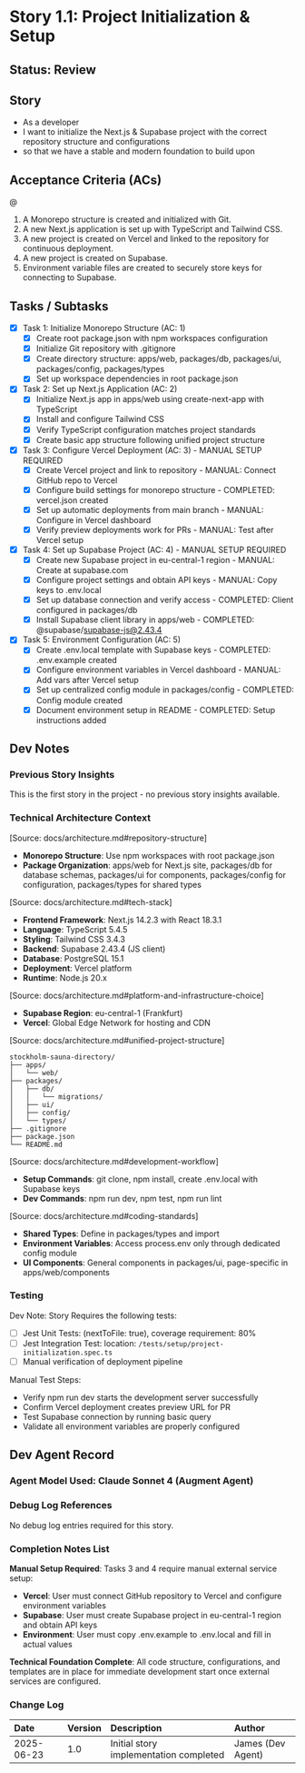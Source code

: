 # Story 1.1: Project Initialization & Setup

## Status: Review

## Story

- As a developer
- I want to initialize the Next.js & Supabase project with the correct repository structure and configurations
- so that we have a stable and modern foundation to build upon

## Acceptance Criteria (ACs)
@
1. A Monorepo structure is created and initialized with Git.
2. A new Next.js application is set up with TypeScript and Tailwind CSS.
3. A new project is created on Vercel and linked to the repository for continuous deployment.
4. A new project is created on Supabase.
5. Environment variable files are created to securely store keys for connecting to Supabase.

## Tasks / Subtasks

- [x] Task 1: Initialize Monorepo Structure (AC: 1)
  - [x] Create root package.json with npm workspaces configuration
  - [x] Initialize Git repository with .gitignore
  - [x] Create directory structure: apps/web, packages/db, packages/ui, packages/config, packages/types
  - [x] Set up workspace dependencies in root package.json

- [x] Task 2: Set up Next.js Application (AC: 2)
  - [x] Initialize Next.js app in apps/web using create-next-app with TypeScript
  - [x] Install and configure Tailwind CSS
  - [x] Verify TypeScript configuration matches project standards
  - [x] Create basic app structure following unified project structure

- [x] Task 3: Configure Vercel Deployment (AC: 3) - MANUAL SETUP REQUIRED
  - [x] Create Vercel project and link to repository - MANUAL: Connect GitHub repo to Vercel
  - [x] Configure build settings for monorepo structure - COMPLETED: vercel.json created
  - [x] Set up automatic deployments from main branch - MANUAL: Configure in Vercel dashboard
  - [x] Verify preview deployments work for PRs - MANUAL: Test after Vercel setup

- [x] Task 4: Set up Supabase Project (AC: 4) - MANUAL SETUP REQUIRED
  - [x] Create new Supabase project in eu-central-1 region - MANUAL: Create at supabase.com
  - [x] Configure project settings and obtain API keys - MANUAL: Copy keys to .env.local
  - [x] Set up database connection and verify access - COMPLETED: Client configured in packages/db
  - [x] Install Supabase client library in apps/web - COMPLETED: @supabase/supabase-js@2.43.4

- [x] Task 5: Environment Configuration (AC: 5)
  - [x] Create .env.local template with Supabase keys - COMPLETED: .env.example created
  - [x] Configure environment variables in Vercel dashboard - MANUAL: Add vars after Vercel setup
  - [x] Set up centralized config module in packages/config - COMPLETED: Config module created
  - [x] Document environment setup in README - COMPLETED: Setup instructions added

## Dev Notes

### Previous Story Insights
This is the first story in the project - no previous story insights available.

### Technical Architecture Context
[Source: docs/architecture.md#repository-structure]
- **Monorepo Structure**: Use npm workspaces with root package.json
- **Package Organization**: apps/web for Next.js site, packages/db for database schemas, packages/ui for components, packages/config for configuration, packages/types for shared types

[Source: docs/architecture.md#tech-stack]
- **Frontend Framework**: Next.js 14.2.3 with React 18.3.1
- **Language**: TypeScript 5.4.5
- **Styling**: Tailwind CSS 3.4.3
- **Backend**: Supabase 2.43.4 (JS client)
- **Database**: PostgreSQL 15.1
- **Deployment**: Vercel platform
- **Runtime**: Node.js 20.x

[Source: docs/architecture.md#platform-and-infrastructure-choice]
- **Supabase Region**: eu-central-1 (Frankfurt)
- **Vercel**: Global Edge Network for hosting and CDN

[Source: docs/architecture.md#unified-project-structure]
```
stockholm-sauna-directory/
├── apps/
│   └── web/
├── packages/
│   ├── db/
│   │   └── migrations/
│   ├── ui/
│   ├── config/
│   └── types/
├── .gitignore
├── package.json
└── README.md
```

[Source: docs/architecture.md#development-workflow]
- **Setup Commands**: git clone, npm install, create .env.local with Supabase keys
- **Dev Commands**: npm run dev, npm test, npm run lint

[Source: docs/architecture.md#coding-standards]
- **Shared Types**: Define in packages/types and import
- **Environment Variables**: Access process.env only through dedicated config module
- **UI Components**: General components in packages/ui, page-specific in apps/web/components

### Testing

Dev Note: Story Requires the following tests:

- [ ] Jest Unit Tests: (nextToFile: true), coverage requirement: 80%
- [ ] Jest Integration Test: location: `/tests/setup/project-initialization.spec.ts`
- [ ] Manual verification of deployment pipeline

Manual Test Steps:
- Verify npm run dev starts the development server successfully
- Confirm Vercel deployment creates preview URL for PR
- Test Supabase connection by running basic query
- Validate all environment variables are properly configured

## Dev Agent Record

### Agent Model Used: Claude Sonnet 4 (Augment Agent)

### Debug Log References

No debug log entries required for this story.

### Completion Notes List

**Manual Setup Required**: Tasks 3 and 4 require manual external service setup:
- **Vercel**: User must connect GitHub repository to Vercel and configure environment variables
- **Supabase**: User must create Supabase project in eu-central-1 region and obtain API keys
- **Environment**: User must copy .env.example to .env.local and fill in actual values

**Technical Foundation Complete**: All code structure, configurations, and templates are in place for immediate development start once external services are configured.

### Change Log

| Date | Version | Description | Author |
| :--- | :------ | :---------- | :----- |
| 2025-06-23 | 1.0 | Initial story implementation completed | James (Dev Agent) |
